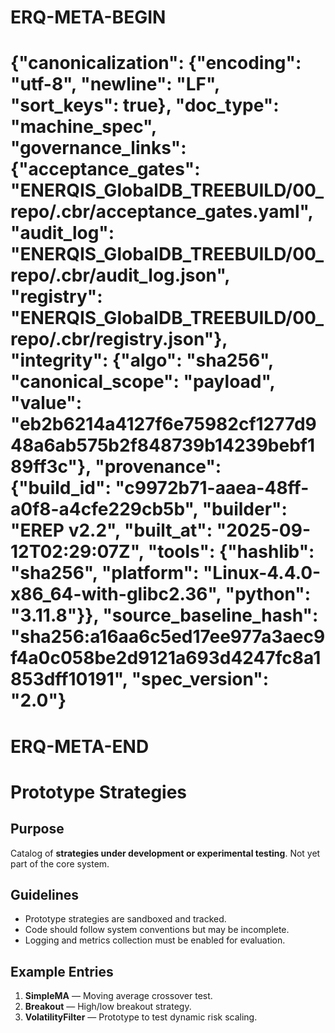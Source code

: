 # ERQ-META-BEGIN
# {"canonicalization": {"encoding": "utf-8", "newline": "LF", "sort_keys": true}, "doc_type": "machine_spec", "governance_links": {"acceptance_gates": "ENERQIS_GlobalDB_TREEBUILD/00_repo/.cbr/acceptance_gates.yaml", "audit_log": "ENERQIS_GlobalDB_TREEBUILD/00_repo/.cbr/audit_log.json", "registry": "ENERQIS_GlobalDB_TREEBUILD/00_repo/.cbr/registry.json"}, "integrity": {"algo": "sha256", "canonical_scope": "payload", "value": "eb2b6214a4127f6e75982cf1277d948a6ab575b2f848739b14239bebf189ff3c"}, "provenance": {"build_id": "c9972b71-aaea-48ff-a0f8-a4cfe229cb5b", "builder": "EREP v2.2", "built_at": "2025-09-12T02:29:07Z", "tools": {"hashlib": "sha256", "platform": "Linux-4.4.0-x86_64-with-glibc2.36", "python": "3.11.8"}}, "source_baseline_hash": "sha256:a16aa6c5ed17ee977a3aec9f4a0c058be2d9121a693d4247fc8a1853dff10191", "spec_version": "2.0"}
# ERQ-META-END
# Prototype Strategies

## Purpose
Catalog of **strategies under development or experimental testing**. Not yet part of the core system.

## Guidelines
- Prototype strategies are sandboxed and tracked.
- Code should follow system conventions but may be incomplete.
- Logging and metrics collection must be enabled for evaluation.

## Example Entries
1. **SimpleMA** — Moving average crossover test.
2. **Breakout** — High/low breakout strategy.
3. **VolatilityFilter** — Prototype to test dynamic risk scaling.